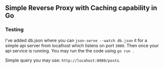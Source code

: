 ## Simple Reverse Proxy with Caching capability in Go

### Testing
I've added db.json where you can `json-serve --watch db.json` it for a simple api server from localhost which listens on port `3000`. Then once your api service is running. You may run the the code using `go run .` 

Simple query you may use: `http://locahost:8080/posts`.